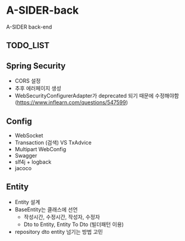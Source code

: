 # A-SIDER-back
A-SIDER back-end

## TODO_LIST

## Spring Security 

- CORS 설정
- 추후 에러페이지 생성
- WebSecurityConfigurerAdapter가 deprecated 되기 때문에 수정해야함 (https://www.inflearn.com/questions/547599)

## Config

- WebSocket
- Transaction (검색) VS TxAdvice
- Multipart WebConfig
- Swagger 
- slf4j + logback
- jacoco

## Entity

- Entity 설계
- BaseEntity는 클래스에 선언
  - 작성시간, 수정시간, 작성자, 수정자
  - Dto to Entity, Entity To Dto (빌더패턴 이용)
- repository dto entity 넘기는 방법 고민